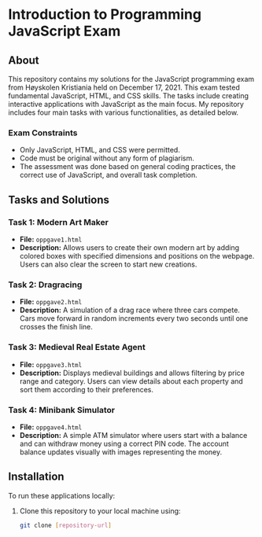 
# Introduction to Programming JavaScript Exam

## About
This repository contains my solutions for the JavaScript programming exam from Høyskolen Kristiania held on December 17, 2021. This exam tested fundamental JavaScript, HTML, and CSS skills. The tasks include creating interactive applications with JavaScript as the main focus. My repository includes four main tasks with various functionalities, as detailed below.

### Exam Constraints
- Only JavaScript, HTML, and CSS were permitted.
- Code must be original without any form of plagiarism.
- The assessment was done based on general coding practices, the correct use of JavaScript, and overall task completion.

## Tasks and Solutions

### Task 1: Modern Art Maker
- **File:** `oppgave1.html`
- **Description:** Allows users to create their own modern art by adding colored boxes with specified dimensions and positions on the webpage. Users can also clear the screen to start new creations.

### Task 2: Dragracing
- **File:** `oppgave2.html`
- **Description:** A simulation of a drag race where three cars compete. Cars move forward in random increments every two seconds until one crosses the finish line.

### Task 3: Medieval Real Estate Agent
- **File:** `oppgave3.html`
- **Description:** Displays medieval buildings and allows filtering by price range and category. Users can view details about each property and sort them according to their preferences.

### Task 4: Minibank Simulator
- **File:** `oppgave4.html`
- **Description:** A simple ATM simulator where users start with a balance and can withdraw money using a correct PIN code. The account balance updates visually with images representing the money.

## Installation
To run these applications locally:
1. Clone this repository to your local machine using:
   ```bash
   git clone [repository-url]
